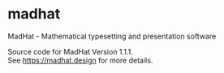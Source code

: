 # madhat
MadHat - Mathematical typesetting and presentation software

Source code for MadHat Version 1.1.1. \
See <https://madhat.design> for more details.
